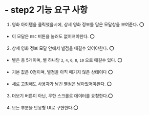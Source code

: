 # - step2 기능 요구 사항

1. 영화 아이템을 클릭했을시에, 상세 영화 정보를 담은 모달창을 보여준다. ⭕️

- 이 모달은 `ESC` 버튼을 눌러도 없어져야한다. ⭕️

2. 상세 영화 정보 모달 안에서 별점을 매길수 있어야한다. ⭕️

- 별은 총 5개이며, 별 하나당 `2`, `4`, `6`, `8`, `10` 으로 매길수 있다. ⭕️
- 기본 값은 0점이며, 별점을 아직 매기지 않은 상태이다 ⭕️

- 새로 고침해도 사용자가 남긴 별점은 남아있어야한다. ⭕️

3. 더보기 버튼이 아닌, 무한 스크롤로 데이터를 요청한다.⭕️

4. 모든 부분을 반응형 UI로 구현한다.⭕️
